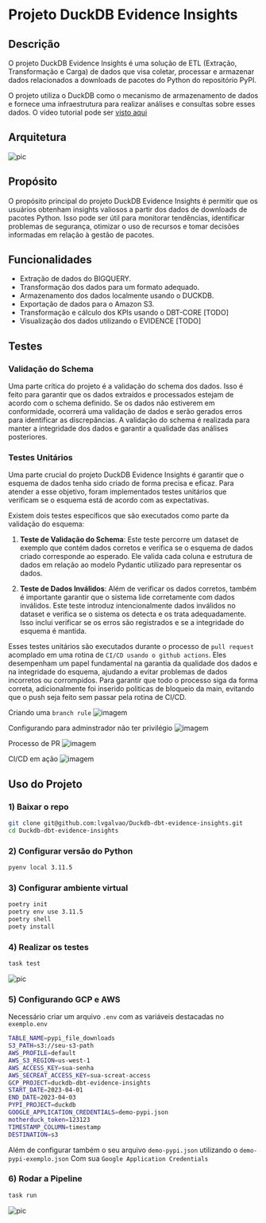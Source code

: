 # Projeto DuckDB Evidence Insights

## Descrição


O projeto DuckDB Evidence Insights é uma solução de ETL (Extração, Transformação e Carga) de dados que visa coletar, processar e armazenar dados relacionados a downloads de pacotes do Python do repositório PyPI. 

O projeto utiliza o DuckDB como o mecanismo de armazenamento de dados e fornece uma infraestrutura para realizar análises e consultas sobre esses dados. O vídeo tutorial pode ser [visto aqui](https://www.youtube.com/watch?v=3pLKTmdWDXk&t=1326s)

## Arquitetura

![pic](./pic/pic0.png)

## Propósito

O propósito principal do projeto DuckDB Evidence Insights é permitir que os usuários obtenham insights valiosos a partir dos dados de downloads de pacotes Python. Isso pode ser útil para monitorar tendências, identificar problemas de segurança, otimizar o uso de recursos e tomar decisões informadas em relação à gestão de pacotes.

## Funcionalidades

* Extração de dados do BIGQUERY.
* Transformação dos dados para um formato adequado.
* Armazenamento dos dados localmente usando o DUCKDB.
* Exportação de dados para o Amazon S3.
* Transformação e cálculo dos KPIs usando o DBT-CORE [TODO]
* Visualização dos dados utilizando o EVIDENCE [TODO]

## Testes

### Validação do Schema

Uma parte crítica do projeto é a validação do schema dos dados. Isso é feito para garantir que os dados extraídos e processados estejam de acordo com o schema definido. Se os dados não estiverem em conformidade, ocorrerá uma validação de dados e serão gerados erros para identificar as discrepâncias. A validação do schema é realizada para manter a integridade dos dados e garantir a qualidade das análises posteriores.

### Testes Unitários

Uma parte crucial do projeto DuckDB Evidence Insights é garantir que o esquema de dados tenha sido criado de forma precisa e eficaz. Para atender a esse objetivo, foram implementados testes unitários que verificam se o esquema está de acordo com as expectativas.

Existem dois testes específicos que são executados como parte da validação do esquema:

1. **Teste de Validação do Schema**: Este teste percorre um dataset de exemplo que contém dados corretos e verifica se o esquema de dados criado corresponde ao esperado. Ele valida cada coluna e estrutura de dados em relação ao modelo Pydantic utilizado para representar os dados.
    
2. **Teste de Dados Inválidos**: Além de verificar os dados corretos, também é importante garantir que o sistema lide corretamente com dados inválidos. Este teste introduz intencionalmente dados inválidos no dataset e verifica se o sistema os detecta e os trata adequadamente. Isso inclui verificar se os erros são registrados e se a integridade do esquema é mantida.
    
Esses testes unitários são executados durante o processo de `pull request` acomplado em uma rotina de `CI/CD usando o github actions`. Eles desempenham um papel fundamental na garantia da qualidade dos dados e na integridade do esquema, ajudando a evitar problemas de dados incorretos ou corrompidos. Para garantir que todo o processo siga da forma correta, adicionalmente foi inserido politicas de bloqueio da main, evitando que o push seja feito sem passar pela rotina de CI/CD.

Criando uma `branch rule`
![imagem](./pic/pic1.png)

Configurando para adminstrador não ter privilégio
![imagem](./pic/pic2.png)

Processo de PR
![imagem](./pic/pic3.png)

CI/CD em ação
![imagem](./pic/pic4.png)

## Uso do Projeto

### 1) Baixar o repo

```bash
git clone git@github.com:lvgalvao/Duckdb-dbt-evidence-insights.git
cd Duckdb-dbt-evidence-insights
```

### 2) Configurar versão do Python

```bash
pyenv local 3.11.5
```

### 3) Configurar ambiente virtual
```bash
poetry init
poetry env use 3.11.5
poetry shell
poety install
```

### 4) Realizar os testes

```bash
task test
```

![pic](./pic/pic5.png)

### 5) Configurando GCP e AWS

Necessário criar um arquivo `.env` com as variáveis destacadas no `exemplo.env`

```bash
TABLE_NAME=pypi_file_downloads
S3_PATH=s3://seu-s3-path
AWS_PROFILE=default
AWS_S3_REGION=us-west-1
AWS_ACCESS_KEY=sua-senha
AWS_SECREAT_ACCESS_KEY=sua-screat-access
GCP_PROJECT=duckdb-dbt-evidence-insights
START_DATE=2023-04-01
END_DATE=2023-04-03
PYPI_PROJECT=duckdb
GOOGLE_APPLICATION_CREDENTIALS=demo-pypi.json
motherduck_token=123123
TIMESTAMP_COLUMN=timestamp
DESTINATION=s3
```

Além de configurar também o seu arquivo `demo-pypi.json` utilizando o `demo-pypi-exemplo.json`
Com sua `Google Application Credentials`

### 6) Rodar a Pipeline
```bash
task run
```

![pic](./pic/pic6.png)

